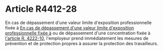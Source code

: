# Article R4412-28

En cas de dépassement d'une valeur limite d'exposition professionnelle fixée à [En cas de dépassement d'une valeur limite d'exposition professionnelle fixée à][1] ou de dépassement d'une concentration fixée à [l'article R. 4222-10][2], l'employeur prend immédiatement les mesures de prévention et de protection propres à assurer la protection des travailleurs.

 [1]: /affichCodeArticle.do?cidTexte=LEGITEXT000006072050&idArticle=LEGIARTI000018490740&dateTexte=&categorieLien=cid
 [2]: /affichCodeArticle.do?cidTexte=LEGITEXT000006072050&idArticle=LEGIARTI000018488888&dateTexte=&categorieLien=cid